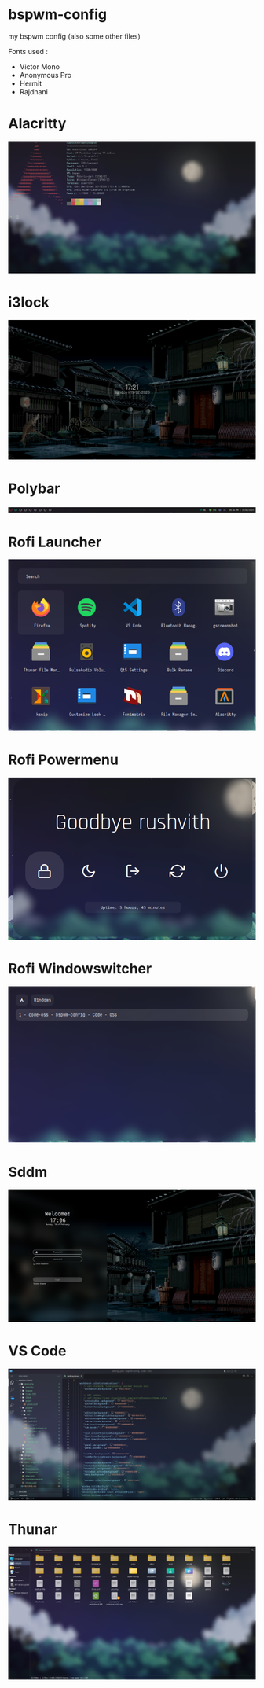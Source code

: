 # bspwm-config

my bspwm config (also some other files)

Fonts used : 
* Victor Mono
* Anonymous Pro
* Hermit
* Rajdhani

# Alacritty
![alacritty](https://github.com/beet461/bspwm-config/blob/e652d43d4f8615d3ee4bce16fd93eab0179134d7/images/alacritty.png)

# i3lock
![i3lock](https://github.com/beet461/bspwm-config/blob/e652d43d4f8615d3ee4bce16fd93eab0179134d7/images/i3lock.png)

# Polybar
![polybar](https://github.com/beet461/bspwm-config/blob/e652d43d4f8615d3ee4bce16fd93eab0179134d7/images/polybar.png)

# Rofi Launcher
![rofilauncher](https://github.com/beet461/bspwm-config/blob/e652d43d4f8615d3ee4bce16fd93eab0179134d7/images/rofilauncher.png)

# Rofi Powermenu
![rofipowermenu](https://github.com/beet461/bspwm-config/blob/e652d43d4f8615d3ee4bce16fd93eab0179134d7/images/rofipowermenu.png)

# Rofi Windowswitcher
![rofiwindowswitcher](https://github.com/beet461/bspwm-config/blob/e652d43d4f8615d3ee4bce16fd93eab0179134d7/images/rofiwindowswitcher.png)

# Sddm
![sddm](https://github.com/beet461/bspwm-config/blob/e652d43d4f8615d3ee4bce16fd93eab0179134d7/images/sddm.png)

# VS Code
![vscode](https://github.com/beet461/bspwm-config/blob/e652d43d4f8615d3ee4bce16fd93eab0179134d7/images/vscode.png)

# Thunar
![thunar](https://github.com/beet461/bspwm-config/blob/07e37803389f2aef1758439c8e4193b1f6ea894e/images/thunar.png)
